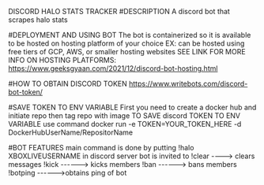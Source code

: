 
DISCORD HALO STATS TRACKER 
#DESCRIPTION
A discord bot that scrapes halo stats

#DEPLOYMENT AND USING BOT
The bot is containerized so it is available to be hosted on hosting platform of your choice
EX: can be hosted using free tiers of GCP, AWS, or smaller hosting websites 
SEE LINK FOR MORE INFO ON HOSTING PLATFORMS: https://www.geeksgyaan.com/2021/12/discord-bot-hosting.html

#HOW TO OBTAIN DISCORD TOKEN
https://www.writebots.com/discord-bot-token/

#SAVE TOKEN TO ENV VARIABLE
First you need to create a docker hub and initiate repo then tag repo with image
TO SAVE discord TOKEN TO ENV VARIABLE use command docker run -e TOKEN=YOUR_TOKEN_HERE -d DockerHubUserName/RepositorName


#BOT FEATURES
main command is done by putting !halo XBOXLIVEUSERNAME in discord server bot is invited to
!clear ----> clears messages
!kick ------> kicks members
!ban ------> bans members
!botping ------>obtains ping of bot
